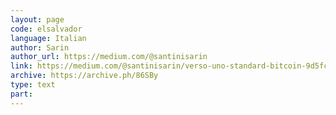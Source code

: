 ```yaml
---
layout: page
code: elsalvador
language: Italian
author: Sarin
author_url: https://medium.com/@santinisarin
link: https://medium.com/@santinisarin/verso-uno-standard-bitcoin-9d5fc987cdbd
archive: https://archive.ph/86SBy
type: text
part: 
---
```

